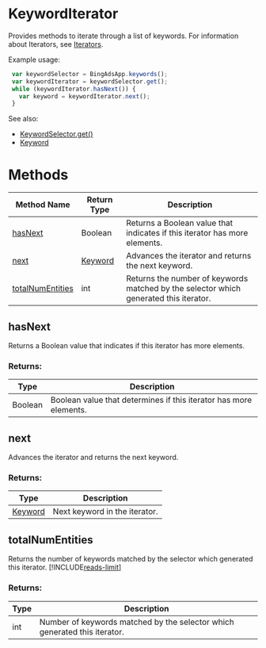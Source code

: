 # KeywordIterator
Provides methods to iterate through a list of keywords. For information about Iterators, see [Iterators](../concepts/iterators).

Example usage:
```javascript
 var keywordSelector = BingAdsApp.keywords();
 var keywordIterator = keywordSelector.get();
 while (keywordIterator.hasNext()) {
   var keyword = keywordIterator.next();
 }
```

See also:

- [KeywordSelector.get()](./KeywordSelector#get)
- [Keyword](./Keyword)


# Methods
|Method Name|Return Type|Description|
|-|-|-
[hasNext](#hasnext)|Boolean|Returns a Boolean value that indicates if this iterator has more elements.
[next](#next)|[Keyword](./Keyword)|Advances the iterator and returns the next keyword.
[totalNumEntities](#totalnumentities)|int|Returns the number of keywords matched by the selector which generated this iterator.

## <a name="hasnext"></a>hasNext
Returns a Boolean value that indicates if this iterator has more elements.

### Returns:
|Type|Description|
|-|-
Boolean|Boolean value that determines if this iterator has more elements.

## <a name="next"></a>next
Advances the iterator and returns the next keyword.

### Returns:
|Type|Description|
|-|-
[Keyword](./Keyword)|Next keyword in the iterator.

## <a name="totalnumentities"></a>totalNumEntities
Returns the number of keywords matched by the selector which generated this iterator. [!INCLUDE[reads-limit](../includes/reads-limit.md)]

### Returns:
|Type|Description|
|-|-
int|Number of keywords matched by the selector which generated this iterator.

